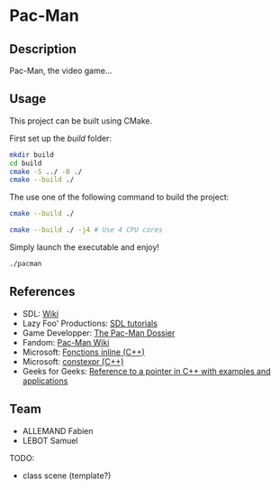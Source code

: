 # Pac-Man

## Description

Pac-Man, the video game...

## Usage

This project can be built using CMake.  

First set up the *build* folder:
```bash
mkdir build
cd build
cmake -S ../ -B ./
cmake --build ./
```
The use one of the following command to build the project:
```bash
cmake --build ./
```
```bash
cmake --build ./ -j4 # Use 4 CPU cores
```
Simply launch the executable and enjoy!
```bash
./pacman
```

## References

- SDL: [Wiki](https://wiki.libsdl.org/SDL2/FrontPage)  
- Lazy Foo' Productions: [SDL tutorials](https://lazyfoo.net/tutorials/SDL/index.php)  
- Game Developper: [The Pac-Man Dossier](https://www.gamedeveloper.com/design/the-pac-man-dossier)  
- Fandom: [Pac-Man Wiki](https://pacman.fandom.com/wiki/Maze_Ghost_AI_Behaviors)  
- Microsoft: [Fonctions inline (C++)](https://learn.microsoft.com/fr-fr/cpp/cpp/inline-functions-cpp?view=msvc-170)  
- Microsoft: [constexpr (C++)](https://learn.microsoft.com/fr-fr/cpp/cpp/constexpr-cpp?view=msvc-170)  
- Geeks for Geeks: [Reference to a pointer in C++ with examples and applications](https://www.geeksforgeeks.org/reference-to-a-pointer-in-c-with-examples-and-applications/)  

## Team
- ALLEMAND Fabien
- LEBOT Samuel

TODO:
- class scene (template?)
